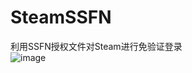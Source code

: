 # SteamSSFN
利用SSFN授权文件对Steam进行免验证登录  
![image](https://user-images.githubusercontent.com/52821014/111073705-a04d5a80-851a-11eb-932b-93d299574ed7.png)

